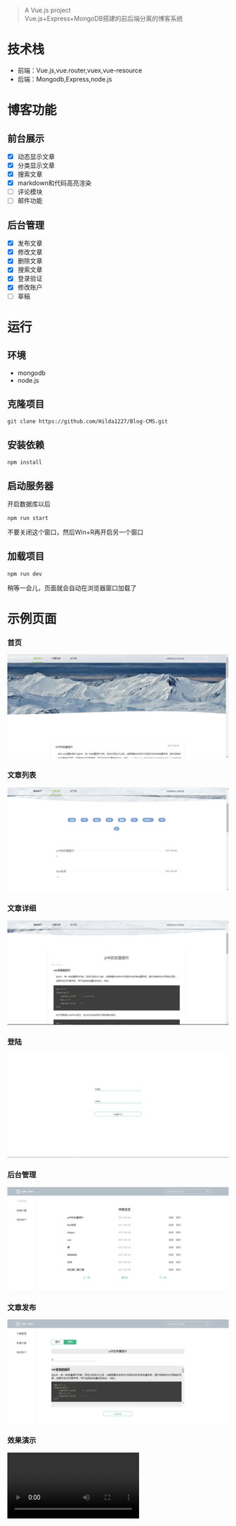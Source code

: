> A Vue.js project  
> Vue.js+Express+MongoDB搭建的前后端分离的博客系统

# 技术栈  
*  前端：Vue.js,vue.router,vuex,vue-resource  
*  后端：Mongodb,Express,node.js  

# 博客功能  
## 前台展示
- [x] 动态显示文章
- [x] 分类显示文章
- [x] 搜索文章
- [x] markdown和代码高亮渲染
- [ ] 评论模块
- [ ] 邮件功能
## 后台管理
- [x] 发布文章
- [x] 修改文章
- [x] 删除文章
- [x] 搜索文章
- [x] 登录验证
- [x] 修改账户
- [ ] 草稿
# 运行
## 环境
* mongodb
* node.js
## 克隆项目
```
git clone https://github.com/Hilda1227/Blog-CMS.git
```
## 安装依赖
```
npm install
```
## 启动服务器
开启数据库以后
```
npm run start
```
不要关闭这个窗口，然后Win+R再开启另一个窗口
## 加载项目
```
npm run dev
```
稍等一会儿，页面就会自动在浏览器窗口加载了
# 示例页面
### 首页
![](./src/assets/img/QQ图片20170630160907.jpg)  

### 文章列表
![](./src/assets/img/QQ图片20170630161024.png)  

### 文章详细
![](./src/assets/img/QQ图片20170630161114.png)  

### 登陆
![](./src/assets/img/QQ图片20170630175326.png)  

### 后台管理
![](./src/assets/img/QQ图片20170630161103.png)  

### 文章发布
![](./src/assets/img/QQ图片20170630180945.png)

### 效果演示
<video>
      <source id="mp4" src="./src/assets/img/admin.mp4" type="video/mp4">
 </video>